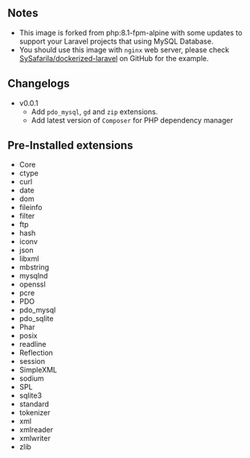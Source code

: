 ## Notes
- This image is forked from php:8.1-fpm-alpine with some updates to support your Laravel projects that using MySQL Database.
- You should use this image with `nginx` web server, please check [SySafarila/dockerized-laravel](https://github.com/SySafarila/dockerized-laravel) on GitHub for the example.

## Changelogs
- v0.0.1
  - Add `pdo_mysql`, `gd` and `zip` extensions.
  - Add latest version of `Composer` for PHP dependency manager

## Pre-Installed extensions
- Core
- ctype
- curl
- date
- dom
- fileinfo
- filter
- ftp
- hash
- iconv
- json
- libxml
- mbstring
- mysqlnd
- openssl
- pcre
- PDO
- pdo_mysql
- pdo_sqlite
- Phar
- posix
- readline
- Reflection
- session
- SimpleXML
- sodium
- SPL
- sqlite3
- standard
- tokenizer
- xml
- xmlreader
- xmlwriter
- zlib
